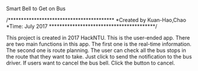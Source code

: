 Smart Bell to Get on Bus

/*****************************************
*Created by Kuan-Hao,Chao
*Time: July 2017
*****************************************/

This project is created in 2017 HackNTU.
This is the user-ended app.
There are two main functions in this app. The first one is the real-time information. The second one is route planning. 
The user can check all the bus stops in the route that they want to take.
Just click to send the notification to the bus driver.
If users want to cancel the bus bell. Click the button to cancel. 
